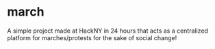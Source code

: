 # march
A simple project made at HackNY in 24 hours that acts as a centralized platform for marches/protests for the sake of social change!
